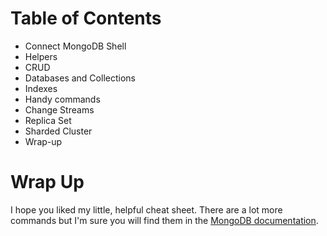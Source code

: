 Table of Contents
=================

<!--ts-->
   * Connect MongoDB Shell
   * Helpers
   * CRUD
   * Databases and Collections
   * Indexes
   * Handy commands
   * Change Streams
   * Replica Set
   * Sharded Cluster
   * Wrap-up
<!--te-->
Wrap Up
=================

I hope you liked my little, helpful cheat sheet. There are a lot more commands but I'm sure you will find them in the [MongoDB documentation](https://docs.mongodb.com/).
